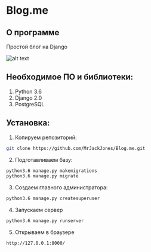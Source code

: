 # Blog.me
## О программе
Простой блог на Django

![alt text](http://preview.ibb.co/b6UsPR/Screen_Shot_2018_01_30_at_21_35_58.png)

## Необходимое ПО и библиотеки:
1. Python 3.6
2. Django 2.0
3. PostgreSQL

## Установка:
1. Копируем репозиторий:
```bash
git clone https://github.com/MrJackJones/Blog.me.git
```

2. Подготавливаем базу:
```bash
python3.6 manage.py makemigrations
python3.6 manage.py migrate
```

3. Создаем главного администратора:
```bash
python3.6 manage.py createsuperuser
```

4. Запускаем сервер
```bash
python3.6 manage.py runserver
```
5. Открываем в браузере
```bash
http://127.0.0.1:8000/
```